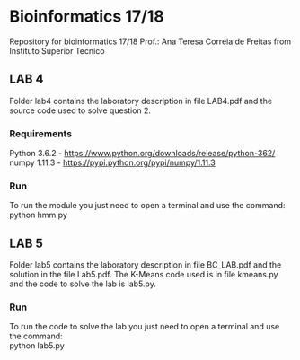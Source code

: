 # Bioinformatics 17/18
Repository for bioinformatics 17/18 Prof.: Ana Teresa Correia de Freitas from Instituto Superior Tecnico

## LAB 4
Folder lab4 contains the laboratory description in file LAB4.pdf and the source code used to solve question 2.

### Requirements
Python 3.6.2 - https://www.python.org/downloads/release/python-362/
<br />numpy 1.11.3 - https://pypi.python.org/pypi/numpy/1.11.3

### Run

To run the module you just need to open a terminal and use the command:
<br />python hmm.py

## LAB 5
Folder lab5 contains the laboratory description in file BC_LAB.pdf and the solution in the file Lab5.pdf.
The K-Means code used is in file kmeans.py and the code to solve the lab is lab5.py.

### Run

To run the code to solve the lab you just need to open a terminal and use the command:
<br />python lab5.py
